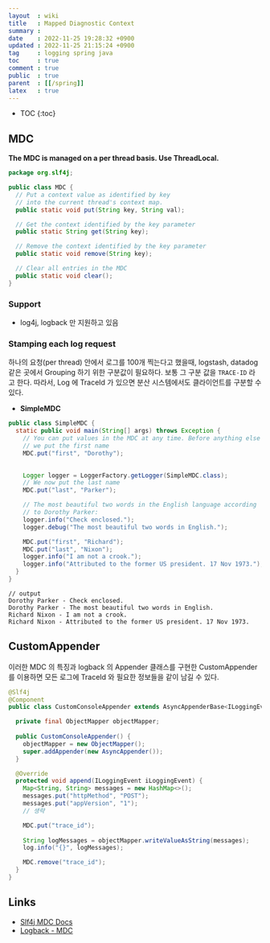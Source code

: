 ```yaml
---
layout  : wiki
title   : Mapped Diagnostic Context
summary : 
date    : 2022-11-25 19:28:32 +0900
updated : 2022-11-25 21:15:24 +0900
tag     : logging spring java
toc     : true
comment : true
public  : true
parent  : [[/spring]]
latex   : true
---
```

* TOC
{:toc}

## MDC

__The MDC is managed on a per thread basis. Use ThreadLocal.__

```java
package org.slf4j;

public class MDC {
  // Put a context value as identified by key
  // into the current thread's context map.
  public static void put(String key, String val);

  // Get the context identified by the key parameter
  public static String get(String key);

  // Remove the context identified by the key parameter
  public static void remove(String key);

  // Clear all entries in the MDC
  public static void clear();
}
```

### Support

- log4j, logback 만 지원하고 있음

### Stamping each log request

하나의 요청(per thread) 안에서 로그를 100개 찍는다고 했을때, logstash, datadog 같은 곳에서 Grouping 하기 위한 구분값이 필요하다. 보통 그 구분 값을 `TRACE-ID` 라고 한다. 따라서, Log 에 TraceId 가 있으면 분산 시스템에서도 클라이언트를 구분할 수 있다.

- __SimpleMDC__

```java
public class SimpleMDC {
  static public void main(String[] args) throws Exception {
    // You can put values in the MDC at any time. Before anything else
    // we put the first name
    MDC.put("first", "Dorothy");

    
    Logger logger = LoggerFactory.getLogger(SimpleMDC.class);
    // We now put the last name
    MDC.put("last", "Parker");

    // The most beautiful two words in the English language according
    // to Dorothy Parker:
    logger.info("Check enclosed.");
    logger.debug("The most beautiful two words in English.");

    MDC.put("first", "Richard");
    MDC.put("last", "Nixon");
    logger.info("I am not a crook.");
    logger.info("Attributed to the former US president. 17 Nov 1973.");
  }
}
```
```
// output
Dorothy Parker - Check enclosed.
Dorothy Parker - The most beautiful two words in English.
Richard Nixon - I am not a crook.
Richard Nixon - Attributed to the former US president. 17 Nov 1973.
```

## CustomAppender

이러한 MDC 의 특징과 logback 의 Appender 클래스를 구현한 CustomAppender 를 이용하면 모든 로그에 TraceId 와 필요한 정보들을 같이 남길 수 있다. 

```java
@Slf4j
@Component
public class CustomConsoleAppender extends AsyncAppenderBase<ILoggingEvent> implements ApplicationContextAware {

  private final ObjectMapper objectMapper;
    
  public CustomConsoleAppender() {
    objectMapper = new ObjectMapper();
    super.addAppender(new AsyncAppender());
  }

  @Override
  protected void append(ILoggingEvent iLoggingEvent) {
    Map<String, String> messages = new HashMap<>();
    messages.put("httpMethod", "POST");
    messages.put("appVersion", "1");
    // 생략

    MDC.put("trace_id");
    
    String logMessages = objectMapper.writeValueAsString(messages);
    log.info("{}", logMessages);

    MDC.remove("trace_id");
  }
}
```

## Links

- [Slf4j MDC Docs](https://www.slf4j.org/api/org/slf4j/MDC.html)
- [Logback - MDC](https://logback.qos.ch/manual/mdc.html)
